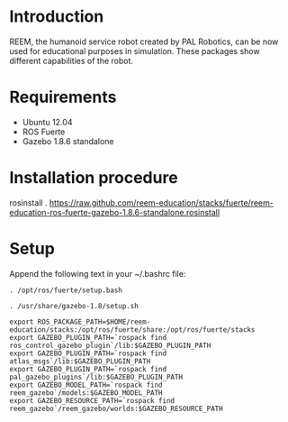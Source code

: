 
Introduction
============


REEM, the humanoid service robot created by PAL Robotics, can be now used for educational purposes in simulation. These packages show different capabilities of the robot.

Requirements
============

* Ubuntu 12.04
* ROS Fuerte
* Gazebo 1.8.6 standalone

Installation procedure
======================

rosinstall . https://raw.github.com/reem-education/stacks/fuerte/reem-education-ros-fuerte-gazebo-1.8.6-standalone.rosinstall

Setup
=====

Append the following text in your ~/.bashrc file:

	. /opt/ros/fuerte/setup.bash

	. /usr/share/gazebo-1.8/setup.sh

	export ROS_PACKAGE_PATH=$HOME/reem-education/stacks:/opt/ros/fuerte/share:/opt/ros/fuerte/stacks
	export GAZEBO_PLUGIN_PATH=`rospack find ros_control_gazebo_plugin`/lib:$GAZEBO_PLUGIN_PATH
	export GAZEBO_PLUGIN_PATH=`rospack find atlas_msgs`/lib:$GAZEBO_PLUGIN_PATH
	export GAZEBO_PLUGIN_PATH=`rospack find pal_gazebo_plugins`/lib:$GAZEBO_PLUGIN_PATH
	export GAZEBO_MODEL_PATH=`rospack find reem_gazebo`/models:$GAZEBO_MODEL_PATH
	export GAZEBO_RESOURCE_PATH=`rospack find reem_gazebo`/reem_gazebo/worlds:$GAZEBO_RESOURCE_PATH

